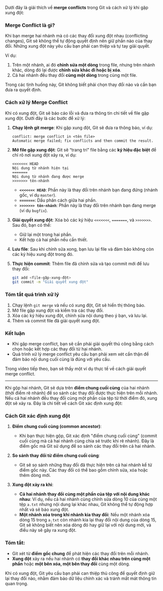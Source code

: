 Dưới đây là giải thích về **merge conflicts** trong Git và cách xử lý khi gặp xung đột:

### **Merge Conflict là gì?**
Khi bạn merge hai nhánh mà có các thay đổi xung đột nhau (conflicting changes), Git sẽ không thể tự động quyết định nên giữ phần nào của thay đổi. Những xung đột này yêu cầu bạn phải can thiệp và tự tay giải quyết. 

Ví dụ:
1. Trên một nhánh, ai đó **chỉnh sửa một dòng** trong file, nhưng trên nhánh khác, dòng đó lại được **chỉnh sửa khác đi hoặc bị xóa**.
2. Cả hai nhánh đều thay đổi **cùng một dòng** trong cùng một file.

Trong các tình huống này, Git không biết phải chọn thay đổi nào và cần bạn đưa ra quyết định.

### **Cách xử lý Merge Conflict**
Khi có xung đột, Git sẽ báo cáo lỗi và đưa ra thông tin chi tiết về file gặp xung đột. Dưới đây là các bước để xử lý:

1. **Chạy lệnh git merge**: Khi gặp xung đột, Git sẽ đưa ra thông báo, ví dụ:
   ```plaintext
   conflict: merge conflict in <tên file>
   Automatic merge failed; fix conflicts and then commit the result.
   ```
   
2. **Mở file gặp xung đột**: Git sẽ “trang trí” file bằng các **ký hiệu đặc biệt** để chỉ rõ nơi xung đột xảy ra, ví dụ:
   ```plaintext
   <<<<<<< HEAD
   Nội dung từ nhánh hiện tại
   =======
   Nội dung từ nhánh đang được merge
   >>>>>>> tên-nhánh
   ```

   - **`<<<<<<< HEAD`**: Phần này là thay đổi trên nhánh bạn đang đứng (nhánh gốc, ví dụ `master`).
   - **`=======`**: Dấu phân cách giữa hai phần.
   - **`>>>>>>> tên-nhánh`**: Phần này là thay đổi trên nhánh bạn đang merge (ví dụ `bugfix`).

3. **Giải quyết xung đột**: Xóa bỏ các ký hiệu `<<<<<<<`, `=======`, và `>>>>>>>`. Sau đó, bạn có thể:
   - Giữ lại một trong hai phần.
   - Kết hợp cả hai phần nếu cần thiết.

4. **Lưu file**: Sau khi chỉnh sửa xong, bạn lưu lại file và đảm bảo không còn các ký hiệu xung đột trong đó.

5. **Thực hiện commit**: Thêm file đã chỉnh sửa và tạo commit mới để lưu thay đổi:
   ```bash
   git add <file-gặp-xung-đột>
   git commit -m "Giải quyết xung đột"
   ```

### **Tóm tắt quá trình xử lý**
1. Chạy lệnh `git merge` và nếu có xung đột, Git sẽ hiển thị thông báo.
2. Mở file gặp xung đột và kiểm tra các thay đổi.
3. Xóa các ký hiệu xung đột, chỉnh sửa nội dung theo ý bạn, và lưu lại.
4. Thêm và commit file đã giải quyết xung đột.

### **Kết luận**
- Khi gặp merge conflict, bạn sẽ cần phải giải quyết thủ công bằng cách chọn hoặc kết hợp các thay đổi từ hai nhánh.
- Quá trình xử lý merge conflict yêu cầu bạn phải xem xét cẩn thận để đảm bảo nội dung cuối cùng là đúng với yêu cầu.

Trong video tiếp theo, bạn sẽ thấy một ví dụ thực tế về cách giải quyết merge conflict.

---

Khi gộp hai nhánh, Git sẽ dựa trên **điểm chung cuối cùng** của hai nhánh (thời điểm rẽ nhánh) để so sánh các thay đổi được thực hiện trên mỗi nhánh. Nếu cả hai nhánh đều thay đổi cùng một phần của tệp từ thời điểm đó, xung đột sẽ xảy ra. Đây là chi tiết về cách Git xác định xung đột:

### Cách Git xác định xung đột

1. **Điểm chung cuối cùng (common ancestor)**:
   - Khi bạn thực hiện gộp, Git xác định "điểm chung cuối cùng" (commit cuối cùng mà cả hai nhánh cùng chia sẻ trước khi rẽ nhánh). Đây là điểm gốc mà Git sử dụng để so sánh các thay đổi trên cả hai nhánh.

2. **So sánh thay đổi từ điểm chung cuối cùng**:
   - Git sẽ so sánh những thay đổi đã thực hiện trên cả hai nhánh kể từ điểm gốc này. Các thay đổi có thể bao gồm chỉnh sửa, xóa hoặc thêm dòng mới.

3. **Xung đột xảy ra khi**:
   - **Cả hai nhánh thay đổi cùng một phần của tệp với nội dung khác nhau**: Ví dụ, nếu cả hai nhánh cùng chỉnh sửa dòng 10 của cùng một tệp `a.txt` nhưng nội dung lại khác nhau, Git không thể tự động hợp nhất và sẽ báo xung đột.
   - **Một nhánh xóa trong khi nhánh kia thay đổi**: Nếu một nhánh xóa dòng 15 trong `a.txt` còn nhánh kia lại thay đổi nội dung của dòng 15, Git sẽ không biết nên xóa dòng đó hay giữ lại với nội dung mới, và điều này sẽ gây ra xung đột.

### Tóm tắt:
- Git xét từ **điểm gốc chung** để phát hiện các thay đổi trên mỗi nhánh.
- **Xung đột** xảy ra nếu hai nhánh có **thay đổi khác nhau trên cùng một phần** hoặc **một bên xóa, một bên thay đổi** cùng một dòng.
  
Khi có xung đột, Git yêu cầu bạn phải can thiệp thủ công để quyết định giữ lại thay đổi nào, nhằm đảm bảo dữ liệu chính xác và tránh mất mát thông tin quan trọng.
